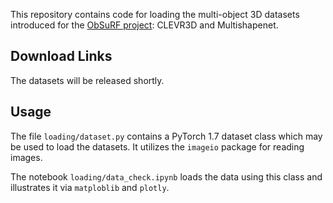 This repository contains code for loading the multi-object 3D datasets introduced for the [ObSuRF project](https://stelzner.github.io/obsurf/): CLEVR3D and Multishapenet.

## Download Links
The datasets will be released shortly.

## Usage
The file `loading/dataset.py` contains a PyTorch 1.7 dataset class which may be used to load the datasets. It utilizes the `imageio` package for reading images.

The notebook `loading/data_check.ipynb` loads the data using this class and illustrates it via `matploblib` and `plotly`.
